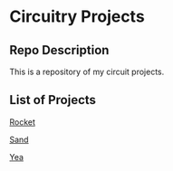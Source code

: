 # Circuitry Projects

## Repo Description
This is a repository of my circuit projects.

## List of Projects
[Rocket](./rocket)

[Sand](./sand)

[Yea](./yea)
